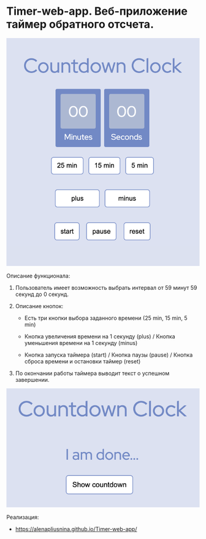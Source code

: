 # Timer-web-app. Веб-приложение таймер обратного отсчета.

![Иллюстрация к проекту - "Countdown clock"](https://github.com/AlenaPliusnina/Timer-web-app/blob/master/screenshots/countdown_clock.png)

Описание функционала:

1. Пользователь имеет возможность выбрать интервал от 59 минут 59 секунд до 0 секунд.

2. Описание кнопок:

   - Есть три кнопки выбора заданного времени (25 min, 15 min, 5 min)
   
   - Кнопка увеличения времени на 1 секунду (plus) / Кнопка уменьшения времени на 1 секунду (minus)
   
   - Кнопка запуска таймера (start) / Кнопка паузы (pause) / Кнопка сброса времени и остановки таймер (reset)

4. По окончании работы таймера выводит текст о успешном завершении.

![Иллюстрация к проекту - "Countdown clock done"](https://github.com/AlenaPliusnina/Timer-web-app/blob/master/screenshots/countdown_clock_done.png)

Реализация:

   - https://alenapliusnina.github.io/Timer-web-app/
